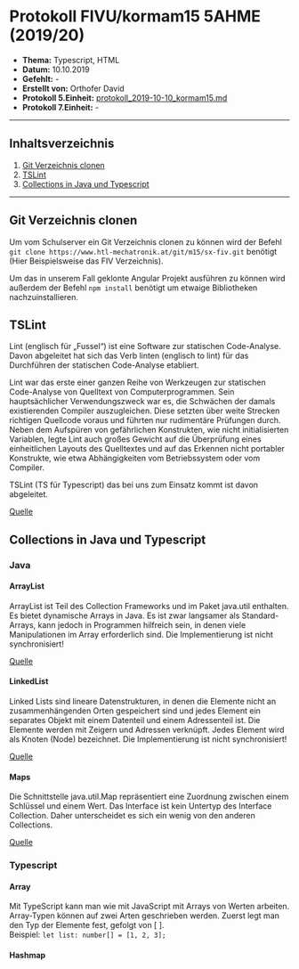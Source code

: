 # Protokoll FIVU/kormam15 5AHME (2019/20)

* **Thema:** Typescript, HTML
* **Datum:** 10.10.2019
* **Gefehlt:** -
* **Erstellt von:** Orthofer David
* **Protokoll 5.Einheit:** [protokoll_2019-10-10_kormam15.md](protokoll_2019-10-10_kormam15.md)
* **Protokoll 7.Einheit:** -

----------------------------------------------------------------------------------------------

## Inhaltsverzeichnis

1. [Git Verzeichnis clonen](#git-verzeichnis-clonen)
1. [TSLint](#tslint)
1. [Collections in Java und Typescript](#collections-in-java-und-typescript)

----------------------------------------------------------------------------------------------

## Git Verzeichnis clonen
Um vom Schulserver ein Git Verzeichnis clonen zu können wird der Befehl `git clone https://www.htl-mechatronik.at/git/m15/sx-fiv.git` benötigt (Hier Beispielsweise das FIV Verzeichnis).  
  
Um das in unserem Fall geklonte Angular Projekt ausführen zu können wird außerdem der Befehl `npm install` benötigt um etwaige Bibliotheken nachzuinstallieren.  
  
## TSLint
Lint (englisch für „Fussel“) ist eine Software zur statischen Code-Analyse. Davon abgeleitet hat sich das Verb linten (englisch to lint) für das Durchführen der statischen Code-Analyse etabliert.  
  
Lint war das erste einer ganzen Reihe von Werkzeugen zur statischen Code-Analyse von Quelltext von Computerprogrammen. Sein hauptsächlicher Verwendungszweck war es, die Schwächen der damals existierenden Compiler auszugleichen. Diese setzten über weite Strecken richtigen Quellcode voraus und führten nur rudimentäre Prüfungen durch. Neben dem Aufspüren von gefährlichen Konstrukten, wie nicht initialisierten Variablen, legte Lint auch großes Gewicht auf die Überprüfung eines einheitlichen Layouts des Quelltextes und auf das Erkennen nicht portabler Konstrukte, wie etwa Abhängigkeiten vom Betriebssystem oder vom Compiler.
  
TSLint (TS für Typescript) das bei uns zum Einsatz kommt ist davon abgeleitet.
  
[Quelle](https://de.wikipedia.org/wiki/Lint_(Programmierwerkzeug))  
  
## Collections in Java und Typescript
### Java
#### ArrayList  
ArrayList ist Teil des Collection Frameworks und im Paket java.util enthalten. Es bietet dynamische Arrays in Java. Es ist zwar langsamer als Standard-Arrays, kann jedoch in Programmen hilfreich sein, in denen viele Manipulationen im Array erforderlich sind. Die Implementierung ist nicht synchronisiert! 
  
[Quelle](https://docs.oracle.com/en/java/javase/11/docs/api/java.base/java/util/ArrayList.html)
  
#### LinkedList  
Linked Lists sind lineare Datenstrukturen, in denen die Elemente nicht an zusammenhängenden Orten gespeichert sind und jedes Element ein separates Objekt mit einem Datenteil und einem Adressenteil ist. Die Elemente werden mit Zeigern und Adressen verknüpft. Jedes Element wird als Knoten (Node) bezeichnet. Die Implementierung ist nicht synchronisiert!  
  
[Quelle](https://docs.oracle.com/en/java/javase/11/docs/api/java.base/java/util/LinkedList.html)  
  
#### Maps
Die Schnittstelle java.util.Map repräsentiert eine Zuordnung zwischen einem Schlüssel und einem Wert. Das Interface ist kein Untertyp des Interface Collection. Daher unterscheidet es sich ein wenig von den anderen Collections.
  
[Quelle](https://docs.oracle.com/en/java/javase/11/docs/api/java.base/java/util/Map.html)  
  
### Typescript 
#### Array  
Mit TypeScript kann man wie mit JavaScript mit Arrays von Werten arbeiten. Array-Typen können auf zwei Arten geschrieben werden. Zuerst legt man den Typ der Elemente fest, gefolgt von [ ].  
Beispiel: `let list: number[] = [1, 2, 3];`  
  
#### Hashmap
